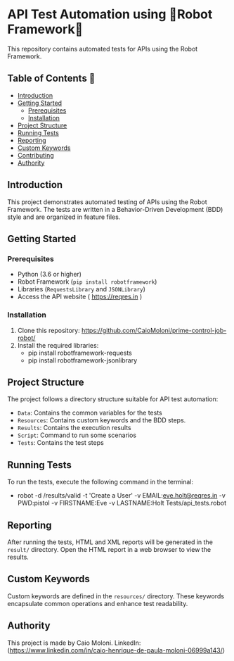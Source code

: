 # API Test Automation using 🤖Robot Framework🤖

This repository contains automated tests for APIs using the Robot Framework.

## Table of Contents 📁

- [Introduction](#introduction)
- [Getting Started](#getting-started)
  - [Prerequisites](#prerequisites)
  - [Installation](#installation)
- [Project Structure](#project-structure🗄)
- [Running Tests](#running-tests)
- [Reporting](#reporting)
- [Custom Keywords](#custom-keywords)
- [Contributing](#contributing)
- [Authority](#authority)

## Introduction 

This project demonstrates automated testing of APIs using the Robot Framework. The tests are written in a Behavior-Driven Development (BDD) style and are organized in feature files.

## Getting Started

### Prerequisites  

- Python (3.6 or higher)
- Robot Framework (`pip install robotframework`)
- Libraries (`RequestsLibrary` and `JSONLibrary`)
- Access the API website ( https://reqres.in )

### Installation

1. Clone this repository: https://github.com/CaioMoloni/prime-control-job-robot/
2. Install the required libraries:
   - pip install robotframework-requests
   - pip install robotframework-jsonlibrary

## Project Structure

The project follows a directory structure suitable for API test automation:

- `Data`: Contains the common variables for the tests
- `Resources`: Contains custom keywords and the BDD steps.
- `Results`: Contains the execution results
- `Script`: Command to run some scenarios
- `Tests`: Contains the test steps

## Running Tests

To run the tests, execute the following command in the terminal:

  - robot -d /results/valid -t 'Create a User' -v EMAIL:eve.holt@reqres.in -v PWD:pistol -v FIRSTNAME:Eve -v LASTNAME:Holt   Tests/api_tests.robot
    
## Reporting

After running the tests, HTML and XML reports will be generated in the `result/` directory. Open the HTML report in a web browser to view the results.

## Custom Keywords 

Custom keywords are defined in the `resources/` directory. These keywords encapsulate common operations and enhance test readability.

## Authority

This project is made by Caio Moloni. LinkedIn: (https://www.linkedin.com/in/caio-henrique-de-paula-moloni-06999a143/)
